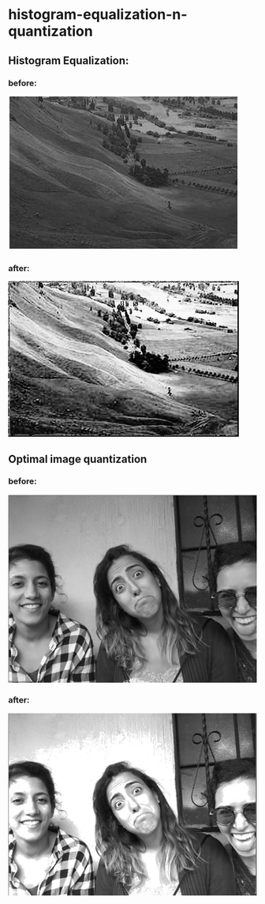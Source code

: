 # histogram-equalization-n-quantization

## Histogram Equalization:

### before:
![im1](https://github.com/chenAsaraf/histogram-equalization-n-quantization/blob/master/img/im1.JPG)
### after: 
![im2](https://github.com/chenAsaraf/histogram-equalization-n-quantization/blob/master/img/im2.JPG)



## Optimal image quantization


### before: 
![quant_1](https://github.com/chenAsaraf/histogram-equalization-n-quantization/blob/master/img/quant1.JPG)
### after:
![quant_2](https://github.com/chenAsaraf/histogram-equalization-n-quantization/blob/master/img/quant2.JPG)
